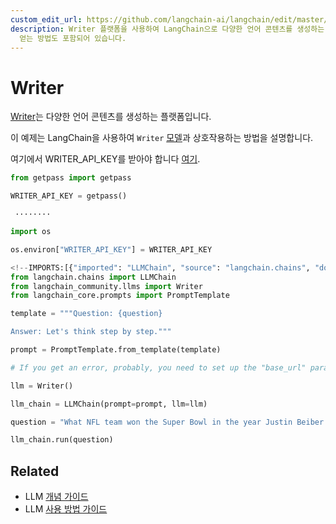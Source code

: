 ```yaml
---
custom_edit_url: https://github.com/langchain-ai/langchain/edit/master/docs/docs/integrations/llms/writer.ipynb
description: Writer 플랫폼을 사용하여 LangChain으로 다양한 언어 콘텐츠를 생성하는 방법에 대한 예제를 제공합니다. API 키를
  얻는 방법도 포함되어 있습니다.
---
```


# Writer

[Writer](https://writer.com/)는 다양한 언어 콘텐츠를 생성하는 플랫폼입니다.

이 예제는 LangChain을 사용하여 `Writer` [모델](https://dev.writer.com/docs/models)과 상호작용하는 방법을 설명합니다.

여기에서 WRITER_API_KEY를 받아야 합니다 [여기](https://dev.writer.com/docs).

```python
from getpass import getpass

WRITER_API_KEY = getpass()
```

```output
 ········
```


```python
import os

os.environ["WRITER_API_KEY"] = WRITER_API_KEY
```


```python
<!--IMPORTS:[{"imported": "LLMChain", "source": "langchain.chains", "docs": "https://api.python.langchain.com/en/latest/chains/langchain.chains.llm.LLMChain.html", "title": "Writer"}, {"imported": "Writer", "source": "langchain_community.llms", "docs": "https://api.python.langchain.com/en/latest/llms/langchain_community.llms.writer.Writer.html", "title": "Writer"}, {"imported": "PromptTemplate", "source": "langchain_core.prompts", "docs": "https://api.python.langchain.com/en/latest/prompts/langchain_core.prompts.prompt.PromptTemplate.html", "title": "Writer"}]-->
from langchain.chains import LLMChain
from langchain_community.llms import Writer
from langchain_core.prompts import PromptTemplate
```


```python
template = """Question: {question}

Answer: Let's think step by step."""

prompt = PromptTemplate.from_template(template)
```


```python
# If you get an error, probably, you need to set up the "base_url" parameter that can be taken from the error log.

llm = Writer()
```


```python
llm_chain = LLMChain(prompt=prompt, llm=llm)
```


```python
question = "What NFL team won the Super Bowl in the year Justin Beiber was born?"

llm_chain.run(question)
```


## Related

- LLM [개념 가이드](/docs/concepts/#llms)
- LLM [사용 방법 가이드](/docs/how_to/#llms)